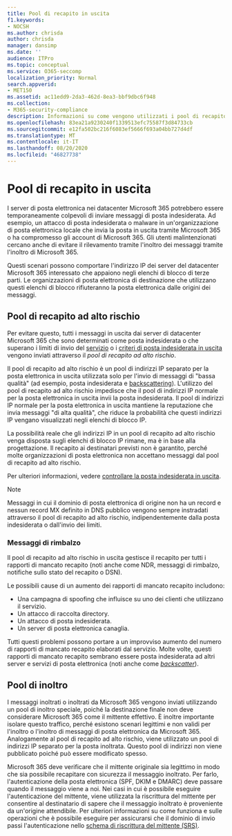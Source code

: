 ```yaml
---
title: Pool di recapito in uscita
f1.keywords:
- NOCSH
ms.author: chrisda
author: chrisda
manager: dansimp
ms.date: ''
audience: ITPro
ms.topic: conceptual
ms.service: O365-seccomp
localization_priority: Normal
search.appverid:
- MET150
ms.assetid: ac11edd9-2da3-462d-8ea3-bbf9dbc6f948
ms.collection:
- M365-security-compliance
description: Informazioni su come vengono utilizzati i pool di recapito per proteggere la reputazione dei server di posta elettronica nei data center di Microsoft 365.
ms.openlocfilehash: 83ea21a9230240f1339513efc75587f3d84733cb
ms.sourcegitcommit: e12fa502bc216f6083ef5666f693a04bb727d4df
ms.translationtype: MT
ms.contentlocale: it-IT
ms.lasthandoff: 08/20/2020
ms.locfileid: "46827738"
---
```

# <a name="outbound-delivery-pools"></a>Pool di recapito in uscita

I server di posta elettronica nei datacenter Microsoft 365 potrebbero essere temporaneamente colpevoli di inviare messaggi di posta indesiderata. Ad esempio, un attacco di posta indesiderata o malware in un'organizzazione di posta elettronica locale che invia la posta in uscita tramite Microsoft 365 o ha compromesso gli account di Microsoft 365. Gli utenti malintenzionati cercano anche di evitare il rilevamento tramite l'inoltro dei messaggi tramite l'inoltro di Microsoft 365.

Questi scenari possono comportare l'indirizzo IP dei server del datacenter Microsoft 365 interessato che appaiono negli elenchi di blocco di terze parti. Le organizzazioni di posta elettronica di destinazione che utilizzano questi elenchi di blocco rifiuteranno la posta elettronica dalle origini dei messaggi.

## <a name="high-risk-delivery-pool"></a>Pool di recapito ad alto rischio
Per evitare questo, tutti i messaggi in uscita dai server di datacenter Microsoft 365 che sono determinati come posta indesiderata o che superano i limiti di invio del [servizio](https://docs.microsoft.com/office365/servicedescriptions/exchange-online-service-description/exchange-online-limits#sending-limits-across-office-365-options) o i [criteri di posta indesiderata in uscita](configure-the-outbound-spam-policy.md) vengono inviati attraverso il _pool di recapito ad alto rischio_.

Il pool di recapito ad alto rischio è un pool di indirizzi IP separato per la posta elettronica in uscita utilizzata solo per l'invio di messaggi di "bassa qualità" (ad esempio, posta indesiderata e [backscattering](backscatter-messages-and-eop.md)). L'utilizzo del pool di recapito ad alto rischio impedisce che il pool di indirizzi IP normale per la posta elettronica in uscita invii la posta indesiderata. Il pool di indirizzi IP normale per la posta elettronica in uscita mantiene la reputazione che invia messaggi "di alta qualità", che riduce la probabilità che questi indirizzi IP vengano visualizzati negli elenchi di blocco IP.

La possibilità reale che gli indirizzi IP in un pool di recapito ad alto rischio venga disposta sugli elenchi di blocco IP rimane, ma è in base alla progettazione. Il recapito ai destinatari previsti non è garantito, perché molte organizzazioni di posta elettronica non accettano messaggi dal pool di recapito ad alto rischio.

Per ulteriori informazioni, vedere [controllare la posta indesiderata in uscita](outbound-spam-controls.md).

> [!NOTE]
> Messaggi in cui il dominio di posta elettronica di origine non ha un record e nessun record MX definito in DNS pubblico vengono sempre instradati attraverso il pool di recapito ad alto rischio, indipendentemente dalla posta indesiderata o dall'invio dei limiti.

### <a name="bounce-messages"></a>Messaggi di rimbalzo

Il pool di recapito ad alto rischio in uscita gestisce il recapito per tutti i rapporti di mancato recapito (noti anche come NDR, messaggi di rimbalzo, notifiche sullo stato del recapito o DSN).

Le possibili cause di un aumento dei rapporti di mancato recapito includono:

- Una campagna di spoofing che influisce su uno dei clienti che utilizzano il servizio.
- Un attacco di raccolta directory.
- Un attacco di posta indesiderata.
- Un server di posta elettronica canaglia.

Tutti questi problemi possono portare a un improvviso aumento del numero di rapporti di mancato recapito elaborati dal servizio. Molte volte, questi rapporti di mancato recapito sembrano essere posta indesiderata ad altri server e servizi di posta elettronica (noti anche come _[backscatter](backscatter-messages-and-eop.md)_).

## <a name="relay-pool"></a>Pool di inoltro

I messaggi inoltrati o inoltrati da Microsoft 365 vengono inviati utilizzando un pool di inoltro speciale, poiché la destinazione finale non deve considerare Microsoft 365 come il mittente effettivo. È inoltre importante isolare questo traffico, perché esistono scenari legittimi e non validi per l'inoltro o l'inoltro di messaggi di posta elettronica da Microsoft 365. Analogamente al pool di recapito ad alto rischio, viene utilizzato un pool di indirizzi IP separato per la posta inoltrata. Questo pool di indirizzi non viene pubblicato poiché può essere modificato spesso.

Microsoft 365 deve verificare che il mittente originale sia legittimo in modo che sia possibile recapitare con sicurezza il messaggio inoltrato. Per farlo, l'autenticazione della posta elettronica (SPF, DKIM e DMARC) deve passare quando il messaggio viene a noi. Nei casi in cui è possibile eseguire l'autenticazione del mittente, viene utilizzata la riscrittura del mittente per consentire al destinatario di sapere che il messaggio inoltrato è proveniente da un'origine attendibile. Per ulteriori informazioni su come funziona e sulle operazioni che è possibile eseguire per assicurarsi che il dominio di invio passi l'autenticazione nello [schema di riscrittura del mittente (SRS)](https://docs.microsoft.com/office365/troubleshoot/antispam/sender-rewriting-scheme).

